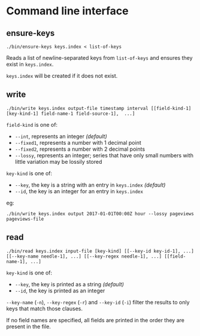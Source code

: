 # Command line interface

## ensure-keys

`./bin/ensure-keys keys.index < list-of-keys`

Reads a list of newline-separated keys from `list-of-keys` and ensures they exist in `keys.index`.

`keys.index` will be created if it does not exist.

## write

`./bin/write keys.index output-file timestamp interval [[field-kind-1] [key-kind-1] field-name-1 field-source-1],  ...]`

`field-kind` is one of:

- `--int`, represents an integer _(default)_
- `--fixed1`, represents a number with 1 decimal point
- `--fixed2`, represents a number with 2 decimal points
- `--lossy`, represents an integer; series that have only small numbers with little variation may be lossily stored

`key-kind` is one of:

- `--key`, the key is a string with an entry in `keys.index` _(default)_
- `--id`, the key is an integer for an entry in `keys.index`

eg:

`./bin/write keys.index output 2017-01-01T00:00Z hour --lossy pageviews pageviews-file`

## read

`./bin/read keys.index input-file [key-kind] [[--key-id key-id-1], ...] [[--key-name needle-1], ...] [[--key-regex needle-1], ...] [[field-name-1], ...]`

`key-kind` is one of:

- `--key`, the key is printed as a string _(default)_
- `--id`, the key is printed as an integer

`--key-name` (`-n`), `--key-regex` (`-r`) and `--key-id` (`-i`) filter the
results to only keys that match those clauses.

If no field names are specified, all fields are printed in the order
they are present in the file.
